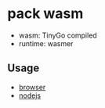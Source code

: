 # pack wasm

* wasm: TinyGo compiled
* runtime: wasmer

## Usage

* [browser](../../examples/browser-using-wasm/README.md)
* [nodejs](../../examples/nodejs-using-wasm/README.md)
